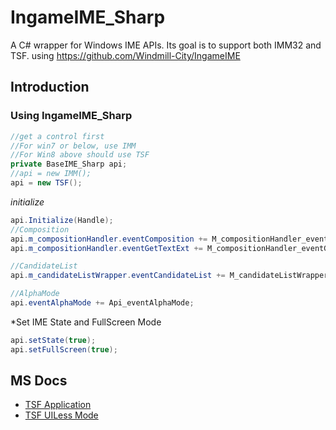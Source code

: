 # IngameIME_Sharp
A C# wrapper for Windows IME APIs. Its goal is to support both IMM32 and TSF.
using https://github.com/Windmill-City/IngameIME
## Introduction
### Using IngameIME_Sharp
```c#
//get a control first
//For win7 or below, use IMM
//For Win8 above should use TSF
private BaseIME_Sharp api;
//api = new IMM();
api = new TSF();
```
*initialize*
```c#
api.Initialize(Handle);
//Composition
api.m_compositionHandler.eventComposition += M_compositionHandler_eventComposition; ;
api.m_compositionHandler.eventGetTextExt += M_compositionHandler_eventGetTextExt; ;

//CandidateList
api.m_candidateListWrapper.eventCandidateList += M_candidateListWrapper_eventCandidateList;

//AlphaMode
api.eventAlphaMode += Api_eventAlphaMode;

```
*Set IME State and FullScreen Mode
```c#
api.setState(true);
api.setFullScreen(true);
```
## MS Docs
- [TSF Application](https://docs.microsoft.com/en-us/windows/win32/tsf/applications)
- [TSF UILess Mode](https://docs.microsoft.com/en-us/windows/win32/tsf/uiless-mode-overview)


